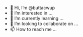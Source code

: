 - 👋 Hi, I’m @buttacwup
- 👀 I’m interested in ...
- 🌱 I’m currently learning ...
- 💞️ I’m looking to collaborate on ...
- 📫 How to reach me ...

<!---
buttacwup/buttacwup is a ✨ special ✨ repository because its `README.md` (this file) appears on your GitHub profile.
You can click the Preview link to take a look at your changes.
--->
